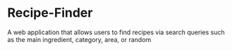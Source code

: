 # Recipe-Finder
A web application that allows users to find recipes via search queries such as the main ingredient, category, area, or random
